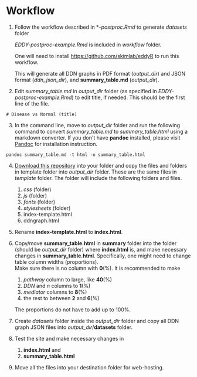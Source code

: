 # Workflow

1. Follow the workflow described in **-postproc.Rmd* to generate *datasets* folder

   *EDDY-postproc-example.Rmd* is included in *workflow* folder.

   One will need to install https://github.com/skimlab/eddyR to run this workflow.
   
   
   This will generate all DDN graphs in PDF format (*output_dir*) and JSON format (*ddn_json_dir*), 
   and **summary_table.md** (*output_dir*).


2. Edit *summary_table.md* in *output_dir* folder (as specified in *EDDY-postproc-example.Rmd*) 
   to edit title, if needed.  This should be the first line of the file.

```
# Disease vs Normal (title)
```

3. In the command line, move to *output_dir* folder and run the following command to convert 
   *summary_table.md* to *summary_table.html* using a markdown converter.  If you don't have 
   **pandoc** installed, please visit [Pandoc](https://pandoc.org) 
  for installation instruction.


```shell
pandoc summary_table.md -t html -o summary_table.html
```



4. [Download this repository](https://github.com/skimlab/eddy-postproc/archive/refs/heads/main.zip) into your folder and copy the files and folders in template folder into *output_dir* folder.  These are the same files in *template* folder.  The folder will include the following folders and files.

   1. *css* (folder)
   2. *js* (folder)
   3. *fonts* (folder)
   4. *stylesheets* (folder)
   5. index-template.html
   6. ddngraph.html

5. Rename **index-template.html** to **index.html**.  

6. Copy/move **summary_table.html** in **summary** folder into the folder (should be *output_dir* folder) where **index.html** is, and 
   make necessary changes in **summary_table.html**.  Specifically, one might need to change table column widths (proportions).  
   Make sure there is no column with **0**(%). It is recommended to make 
   
   1. *pathway* column to large, like **40**(%)
   2. *DDN* and *n* columns to **1**(%)
   3. *mediator* columns to **8**(%)
   4. the rest to between **2** and **6**(%)

   The proportions do not have to add up to 100%.


7. Create *datasets* folder inside the *output_dir* folder and copy all DDN graph JSON files into *output_dir*/**datasets** folder.

8. Test the site and make necessary changes in
   1. **index.html** and 
   2. **summary_table.html**

9. Move all the files into your destination folder for web-hosting.

